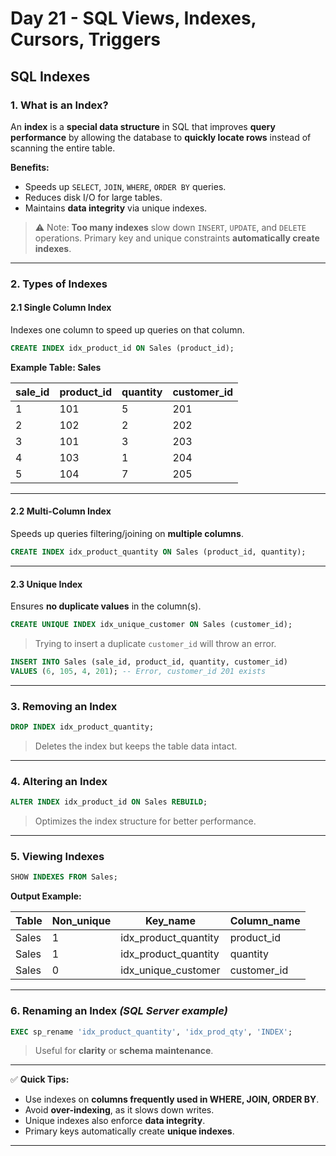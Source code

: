 # **Day 21 - SQL Views, Indexes, Cursors, Triggers**

## SQL Indexes

### **1. What is an Index?**

An **index** is a **special data structure** in SQL that improves **query performance** by allowing the database to **quickly locate rows** instead of scanning the entire table.

**Benefits:**

* Speeds up `SELECT`, `JOIN`, `WHERE`, `ORDER BY` queries.
* Reduces disk I/O for large tables.
* Maintains **data integrity** via unique indexes.

> ⚠️ Note: **Too many indexes** slow down `INSERT`, `UPDATE`, and `DELETE` operations.
> Primary key and unique constraints **automatically create indexes**.

---

### **2. Types of Indexes**

#### **2.1 Single Column Index**

Indexes one column to speed up queries on that column.

```sql
CREATE INDEX idx_product_id ON Sales (product_id);
```

**Example Table: Sales**

| sale_id | product_id | quantity | customer_id |
| ------- | ---------- | -------- | ----------- |
| 1       | 101        | 5        | 201         |
| 2       | 102        | 2        | 202         |
| 3       | 101        | 3        | 203         |
| 4       | 103        | 1        | 204         |
| 5       | 104        | 7        | 205         |

---

#### **2.2 Multi-Column Index**

Speeds up queries filtering/joining on **multiple columns**.

```sql
CREATE INDEX idx_product_quantity ON Sales (product_id, quantity);
```

---

#### **2.3 Unique Index**

Ensures **no duplicate values** in the column(s).

```sql
CREATE UNIQUE INDEX idx_unique_customer ON Sales (customer_id);
```

> Trying to insert a duplicate `customer_id` will throw an error.

```sql
INSERT INTO Sales (sale_id, product_id, quantity, customer_id)
VALUES (6, 105, 4, 201); -- Error, customer_id 201 exists
```

---

### **3. Removing an Index**

```sql
DROP INDEX idx_product_quantity;
```

> Deletes the index but keeps the table data intact.

---

### **4. Altering an Index**

```sql
ALTER INDEX idx_product_id ON Sales REBUILD;
```

> Optimizes the index structure for better performance.

---

### **5. Viewing Indexes**

```sql
SHOW INDEXES FROM Sales;
```

**Output Example:**

| Table | Non_unique | Key_name             | Column_name |
| ----- | ---------- | -------------------- | ----------- |
| Sales | 1          | idx_product_quantity | product_id  |
| Sales | 1          | idx_product_quantity | quantity    |
| Sales | 0          | idx_unique_customer  | customer_id |

---

### **6. Renaming an Index** *(SQL Server example)*

```sql
EXEC sp_rename 'idx_product_quantity', 'idx_prod_qty', 'INDEX';
```

> Useful for **clarity** or **schema maintenance**.

---

✅ **Quick Tips:**

* Use indexes on **columns frequently used in WHERE, JOIN, ORDER BY**.
* Avoid **over-indexing**, as it slows down writes.
* Unique indexes also enforce **data integrity**.
* Primary keys automatically create **unique indexes**.

---